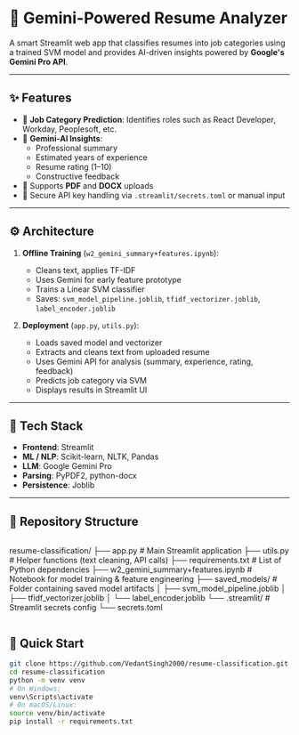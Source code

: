 # 🤖 Gemini-Powered Resume Analyzer

A smart Streamlit web app that classifies resumes into job categories using a trained SVM model and provides AI-driven insights powered by **Google's Gemini Pro API**.

---

## ✨ Features

- 🎯 **Job Category Prediction**: Identifies roles such as React Developer, Workday, Peoplesoft, etc.  
- 🧠 **Gemini-AI Insights**:
  - Professional summary  
  - Estimated years of experience  
  - Resume rating (1–10)  
  - Constructive feedback  
- 📄 Supports **PDF** and **DOCX** uploads  
- 🔐 Secure API key handling via `.streamlit/secrets.toml` or manual input

---

## ⚙️ Architecture

1. **Offline Training** (`w2_gemini_summary+features.ipynb`):
   - Cleans text, applies TF-IDF  
   - Uses Gemini for early feature prototype  
   - Trains a Linear SVM classifier  
   - Saves: `svm_model_pipeline.joblib`, `tfidf_vectorizer.joblib`, `label_encoder.joblib`  

2. **Deployment** (`app.py`, `utils.py`):
   - Loads saved model and vectorizer  
   - Extracts and cleans text from uploaded resume  
   - Uses Gemini API for analysis (summary, experience, rating, feedback)  
   - Predicts job category via SVM  
   - Displays results in Streamlit UI

---

## 🧰 Tech Stack

- **Frontend**: Streamlit  
- **ML / NLP**: Scikit-learn, NLTK, Pandas  
- **LLM**: Google Gemini Pro  
- **Parsing**: PyPDF2, python-docx  
- **Persistence**: Joblib  

---
## 📁 Repository Structure
```markdown
```
resume-classification/
├── app.py                        # Main Streamlit application
├── utils.py                      # Helper functions (text cleaning, API calls)
├── requirements.txt              # List of Python dependencies
├── w2_gemini_summary+features.ipynb  # Notebook for model training & feature engineering
├── saved_models/                 # Folder containing saved model artifacts
│   ├── svm_model_pipeline.joblib
│   ├── tfidf_vectorizer.joblib
│   └── label_encoder.joblib
└── .streamlit/                   # Streamlit secrets config
    └── secrets.toml
```
```

## 🚀 Quick Start

```bash
git clone https://github.com/VedantSingh2000/resume-classification.git
cd resume-classification
python -m venv venv
# On Windows:
venv\Scripts\activate
# On macOS/Linux:
source venv/bin/activate
pip install -r requirements.txt






